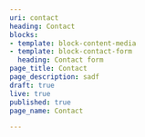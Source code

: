 ```yaml
---
uri: contact
heading: Contact
blocks:
- template: block-content-media
- template: block-contact-form
  heading: Contact form
page_title: Contact
page_description: sadf
draft: true
live: true
published: true
page_name: Contact

---
```

